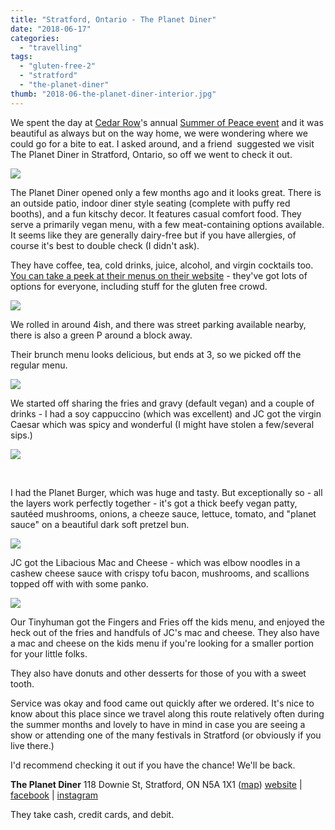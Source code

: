 ```yaml
---
title: "Stratford, Ontario - The Planet Diner"
date: "2018-06-17"
categories:
  - "travelling"
tags:
  - "gluten-free-2"
  - "stratford"
  - "the-planet-diner"
thumb: "2018-06-the-planet-diner-interior.jpg"
---
```


We spent the day at [Cedar Row](http://cedarrow.org/)'s annual [Summer of Peace event](http://cedarrow.org/?page_id=21) and it was beautiful as always but on the way home, we were wondering where we could go for a bite to eat. I asked around, and a friend  suggested we visit The Planet Diner in Stratford, Ontario, so off we went to check it out.

![](images/the-planet-diner-outside-patio-576x1024.jpg)

The Planet Diner opened only a few months ago and it looks great. There is an outside patio, indoor diner style seating (complete with puffy red booths), and a fun kitschy decor. It features casual comfort food. They serve a primarily vegan menu, with a few meat-containing options available. It seems like they are generally dairy-free but if you have allergies, of course it's best to double check (I didn't ask).

They have coffee, tea, cold drinks, juice, alcohol, and virgin cocktails too. [You can take a peek at their menus on their website](http://www.theplanetdiner.com/) - they've got lots of options for everyone, including stuff for the gluten free crowd.

![](images/the-planet-diner-menu.jpg)

We rolled in around 4ish, and there was street parking available nearby, there is also a green P around a block away.

Their brunch menu looks delicious, but ends at 3, so we picked off the regular menu.

![](images/the-planet-diner-interior.jpg)

We started off sharing the fries and gravy (default vegan) and a couple of drinks - I had a soy cappuccino (which was excellent) and JC got the virgin Caesar which was spicy and wonderful (I might have stolen a few/several sips.)

![](images/the-planet-diner-burger.jpg)

 

I had the Planet Burger, which was huge and tasty. But exceptionally so - all the layers work perfectly together - it's got a thick beefy vegan patty, sautéed mushrooms, onions, a cheeze sauce, lettuce, tomato, and "planet sauce" on a beautiful dark soft pretzel bun.

![](images/the-planet-diner-libacious-mac-and-cheese.jpg)

JC got the Libacious Mac and Cheese - which was elbow noodles in a cashew cheese sauce with crispy tofu bacon, mushrooms, and scallions topped off with with some panko.

![](images/the-planet-diner-fingers-and-fries.jpg)

Our Tinyhuman got the Fingers and Fries off the kids menu, and enjoyed the heck out of the fries and handfuls of JC's mac and cheese. They also have a mac and cheese on the kids menu if you're looking for a smaller portion for your little folks.

They also have donuts and other desserts for those of you with a sweet tooth.

Service was okay and food came out quickly after we ordered. It's nice to know about this place since we travel along this route relatively often during the summer months and lovely to have in mind in case you are seeing a show or attending one of the many festivals in Stratford (or obviously if you live there.)

I'd recommend checking it out if you have the chance! We'll be back.

**The Planet Diner** 118 Downie St, Stratford, ON N5A 1X1 ([map](https://www.google.ca/maps/place/The+Planet+Diner/@43.3686591,-80.981355,15z/data=!4m5!3m4!1s0x0:0xdf4e8d02ef44d55b!8m2!3d43.3686591!4d-80.981355)) [website](http://www.theplanetdiner.com/) | [facebook](https://www.facebook.com/planetdiner/) | [instagram](https://www.instagram.com/theplanetdiner/)

They take cash, credit cards, and debit.
